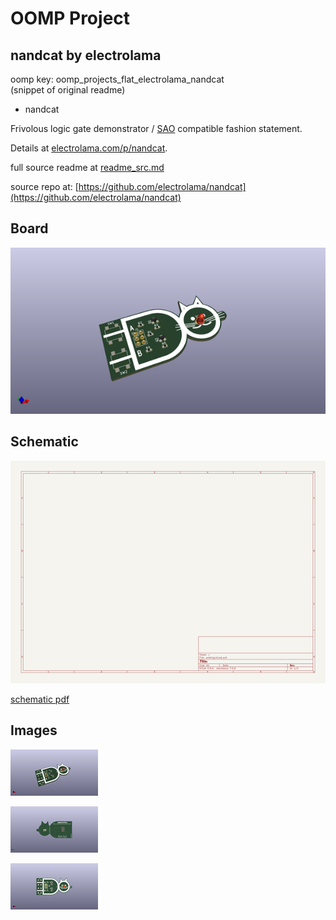 # OOMP Project  
## nandcat  by electrolama  
  
oomp key: oomp_projects_flat_electrolama_nandcat  
(snippet of original readme)  
  
- nandcat  
  
Frivolous logic gate demonstrator / [SAO](https://hackaday.com/2019/03/20/introducing-the-shitty-add-on-v1-69bis-standard/) compatible fashion statement.  
  
Details at [electrolama.com/p/nandcat](https://electrolama.com/p/nandcat/).  
  
  full source readme at [readme_src.md](readme_src.md)  
  
source repo at: [https://github.com/electrolama/nandcat](https://github.com/electrolama/nandcat)  
## Board  
  
[![working_3d.png](working_3d_600.png)](working_3d.png)  
## Schematic  
  
[![working_schematic.png](working_schematic_600.png)](working_schematic.png)  
  
[schematic pdf](working_schematic.pdf)  
## Images  
  
[![working_3d.png](working_3d_140.png)](working_3d.png)  
  
[![working_3d_back.png](working_3d_back_140.png)](working_3d_back.png)  
  
[![working_3d_front.png](working_3d_front_140.png)](working_3d_front.png)  
